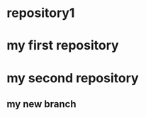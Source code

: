 # repository1
<html>
<head>
<title>firstrepo</title>
</head>
<body>
<h1>my first repository</h1>
</body>
</html>
<html> 
<head>
<title>second repo</title>
</head>
<body>
<h1>my second repository</h1>
<h2>my new branch</h2>
</body>
</html>
